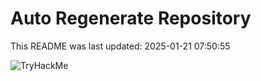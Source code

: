 # Auto Regenerate Repository

This README was last updated: 2025-01-21 07:50:55

 ![TryHackMe](https://tryhackme.com/badge/533634)